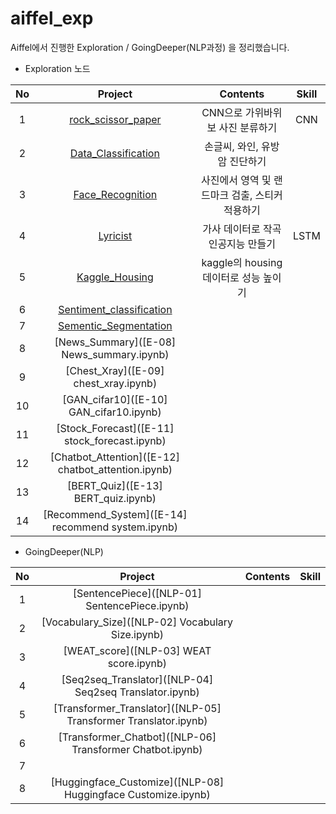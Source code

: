 # aiffel_exp
Aiffel에서 진행한 Exploration / GoingDeeper(NLP과정) 을 정리했습니다.
- Exploration 노드

|No|Project|Contents|Skill|
|:---:|:-------:|:-------:|:-----:|
|1|[rock_scissor_paper](exploration_01_rock_scissor_paper.ipynb)|CNN으로 가위바위보 사진 분류하기|CNN|
|2|[Data_Classification]([E-02]Data_Classification.ipynb)|손글씨, 와인, 유방암 진단하기| |
|3|[Face_Recognition]([E-03]Face_Recognition.ipynb)|사진에서 영역 및 랜드마크 검출, 스티커 적용하기| |
|4|[Lyricist]([E-04]Lyricist.ipynb)|가사 데이터로 작곡 인공지능 만들기|LSTM|
|5|[Kaggle_Housing]([E-05]kaggle_housing.ipynb)|kaggle의 housing 데이터로 성능 높이기| |
|6|[Sentiment_classification]([E-06]Sentiment_classification.ipynb)| | |
|7|[Sementic_Segmentation]([E-07]\semantic_segmentation.ipynb)| | |
|8|[News_Summary]([E-08] News_summary.ipynb)| | |
|9|[Chest_Xray]([E-09] chest_xray.ipynb)| | |
|10|[GAN_cifar10]([E-10] GAN_cifar10.ipynb)| | |
|11|[Stock_Forecast]([E-11] stock_forecast.ipynb)| | |
|12|[Chatbot_Attention]([E-12] chatbot_attention.ipynb)| | |
|13|[BERT_Quiz]([E-13] BERT_quiz.ipynb)| | |
|14|[Recommend_System]([E-14] recommend system.ipynb)| | |

- GoingDeeper(NLP)

|No|Project|Contents|Skill|
|:---:|:-------:|:-------:|:-----:|
|1|[SentencePiece]([NLP-01] SentencePiece.ipynb)| | |
|2|[Vocabulary_Size]([NLP-02] Vocabulary Size.ipynb)| | |
|3|[WEAT_score]([NLP-03] WEAT score.ipynb)| | |
|4|[Seq2seq_Translator]([NLP-04] Seq2seq Translator.ipynb)| | |
|5|[Transformer_Translator]([NLP-05] Transformer Translator.ipynb)| | |
|6|[Transformer_Chatbot]([NLP-06] Transformer Chatbot.ipynb)| | |
|7|[]()| | |
|8|[Huggingface_Customize]([NLP-08] Huggingface Customize.ipynb)| | |
